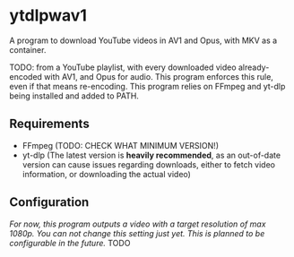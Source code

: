# ytdlpwav1
A program to download YouTube videos in AV1 and Opus, with MKV as a container.

TODO:
from a YouTube playlist, with every downloaded video already-encoded with AV1, and Opus for audio. This program enforces this rule, even if that means re-encoding. This program relies on FFmpeg and yt-dlp being installed and added to PATH.

## Requirements
* FFmpeg (TODO: CHECK WHAT MINIMUM VERSION!)
* yt-dlp (The latest version is **heavily recommended**, as an out-of-date version can cause issues regarding downloads, either to fetch video information, or downloading the actual video)

## Configuration
*For now, this program outputs a video with a target resolution of max 1080p. You can not change this setting just yet. This is planned to be configurable in the future.*
TODO